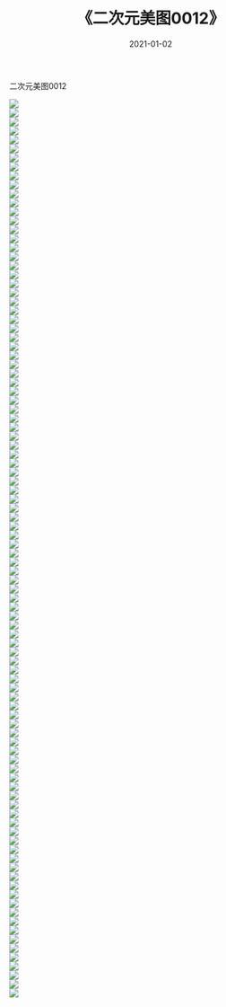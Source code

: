 ﻿---
layout: post
title:  《二次元美图0012》
date:   2021-01-02
img: http://imgx.orgx.ga/二次元/2021/二次元美图0012/000.jpg
categories: [美女, 清纯, 唯美]
---

二次元美图0012

 ![](http://imgx.orgx.ga/二次元/2021/二次元美图0012/001.jpg) <br>![](http://imgx.orgx.ga/二次元/2021/二次元美图0012/002.jpg) <br>![](http://imgx.orgx.ga/二次元/2021/二次元美图0012/003.jpg) <br>![](http://imgx.orgx.ga/二次元/2021/二次元美图0012/004.jpg) <br>![](http://imgx.orgx.ga/二次元/2021/二次元美图0012/005.jpg) <br>![](http://imgx.orgx.ga/二次元/2021/二次元美图0012/006.jpg) <br>![](http://imgx.orgx.ga/二次元/2021/二次元美图0012/007.jpg) <br>![](http://imgx.orgx.ga/二次元/2021/二次元美图0012/008.jpg) <br>![](http://imgx.orgx.ga/二次元/2021/二次元美图0012/009.jpg) <br>![](http://imgx.orgx.ga/二次元/2021/二次元美图0012/010.jpg) <br>![](http://imgx.orgx.ga/二次元/2021/二次元美图0012/011.jpg) <br>![](http://imgx.orgx.ga/二次元/2021/二次元美图0012/012.jpg) <br>![](http://imgx.orgx.ga/二次元/2021/二次元美图0012/013.jpg) <br>![](http://imgx.orgx.ga/二次元/2021/二次元美图0012/014.jpg) <br>![](http://imgx.orgx.ga/二次元/2021/二次元美图0012/015.jpg) <br>![](http://imgx.orgx.ga/二次元/2021/二次元美图0012/016.jpg) <br>![](http://imgx.orgx.ga/二次元/2021/二次元美图0012/017.jpg) <br>![](http://imgx.orgx.ga/二次元/2021/二次元美图0012/018.jpg) <br>![](http://imgx.orgx.ga/二次元/2021/二次元美图0012/019.jpg) <br>![](http://imgx.orgx.ga/二次元/2021/二次元美图0012/020.jpg) <br>![](http://imgx.orgx.ga/二次元/2021/二次元美图0012/021.jpg) <br>![](http://imgx.orgx.ga/二次元/2021/二次元美图0012/022.jpg) <br>![](http://imgx.orgx.ga/二次元/2021/二次元美图0012/023.jpg) <br>![](http://imgx.orgx.ga/二次元/2021/二次元美图0012/024.jpg) <br>![](http://imgx.orgx.ga/二次元/2021/二次元美图0012/025.jpg) <br>![](http://imgx.orgx.ga/二次元/2021/二次元美图0012/026.jpg) <br>![](http://imgx.orgx.ga/二次元/2021/二次元美图0012/027.jpg) <br>![](http://imgx.orgx.ga/二次元/2021/二次元美图0012/028.jpg) <br>![](http://imgx.orgx.ga/二次元/2021/二次元美图0012/029.jpg) <br>![](http://imgx.orgx.ga/二次元/2021/二次元美图0012/030.jpg) <br>![](http://imgx.orgx.ga/二次元/2021/二次元美图0012/031.jpg) <br>![](http://imgx.orgx.ga/二次元/2021/二次元美图0012/032.jpg) <br>![](http://imgx.orgx.ga/二次元/2021/二次元美图0012/033.jpg) <br>![](http://imgx.orgx.ga/二次元/2021/二次元美图0012/034.jpg) <br>![](http://imgx.orgx.ga/二次元/2021/二次元美图0012/035.jpg) <br>![](http://imgx.orgx.ga/二次元/2021/二次元美图0012/036.jpg) <br>![](http://imgx.orgx.ga/二次元/2021/二次元美图0012/037.jpg) <br>![](http://imgx.orgx.ga/二次元/2021/二次元美图0012/038.jpg) <br>![](http://imgx.orgx.ga/二次元/2021/二次元美图0012/039.jpg) <br>![](http://imgx.orgx.ga/二次元/2021/二次元美图0012/040.jpg) <br>![](http://imgx.orgx.ga/二次元/2021/二次元美图0012/041.jpg) <br>![](http://imgx.orgx.ga/二次元/2021/二次元美图0012/042.jpg) <br>![](http://imgx.orgx.ga/二次元/2021/二次元美图0012/043.jpg) <br>![](http://imgx.orgx.ga/二次元/2021/二次元美图0012/044.jpg) <br>![](http://imgx.orgx.ga/二次元/2021/二次元美图0012/045.jpg) <br>![](http://imgx.orgx.ga/二次元/2021/二次元美图0012/046.jpg) <br>![](http://imgx.orgx.ga/二次元/2021/二次元美图0012/047.jpg) <br>![](http://imgx.orgx.ga/二次元/2021/二次元美图0012/048.jpg) <br>![](http://imgx.orgx.ga/二次元/2021/二次元美图0012/049.jpg) <br>![](http://imgx.orgx.ga/二次元/2021/二次元美图0012/050.jpg) <br>![](http://imgx.orgx.ga/二次元/2021/二次元美图0012/051.jpg) <br>![](http://imgx.orgx.ga/二次元/2021/二次元美图0012/052.jpg) <br>![](http://imgx.orgx.ga/二次元/2021/二次元美图0012/053.jpg) <br>![](http://imgx.orgx.ga/二次元/2021/二次元美图0012/054.jpg) <br>![](http://imgx.orgx.ga/二次元/2021/二次元美图0012/055.jpg) <br>![](http://imgx.orgx.ga/二次元/2021/二次元美图0012/056.jpg) <br>![](http://imgx.orgx.ga/二次元/2021/二次元美图0012/057.jpg) <br>![](http://imgx.orgx.ga/二次元/2021/二次元美图0012/058.jpg) <br>![](http://imgx.orgx.ga/二次元/2021/二次元美图0012/059.jpg) <br>![](http://imgx.orgx.ga/二次元/2021/二次元美图0012/060.jpg) <br>![](http://imgx.orgx.ga/二次元/2021/二次元美图0012/061.jpg) <br>![](http://imgx.orgx.ga/二次元/2021/二次元美图0012/062.jpg) <br>![](http://imgx.orgx.ga/二次元/2021/二次元美图0012/063.jpg) <br>![](http://imgx.orgx.ga/二次元/2021/二次元美图0012/064.jpg) <br>![](http://imgx.orgx.ga/二次元/2021/二次元美图0012/065.jpg) <br>![](http://imgx.orgx.ga/二次元/2021/二次元美图0012/066.jpg) <br>![](http://imgx.orgx.ga/二次元/2021/二次元美图0012/067.jpg) <br>![](http://imgx.orgx.ga/二次元/2021/二次元美图0012/068.jpg) <br>![](http://imgx.orgx.ga/二次元/2021/二次元美图0012/069.jpg) <br>![](http://imgx.orgx.ga/二次元/2021/二次元美图0012/070.jpg) <br>![](http://imgx.orgx.ga/二次元/2021/二次元美图0012/071.jpg) <br>![](http://imgx.orgx.ga/二次元/2021/二次元美图0012/072.jpg) <br>![](http://imgx.orgx.ga/二次元/2021/二次元美图0012/073.jpg) <br>![](http://imgx.orgx.ga/二次元/2021/二次元美图0012/074.jpg) <br>![](http://imgx.orgx.ga/二次元/2021/二次元美图0012/075.jpg) <br>![](http://imgx.orgx.ga/二次元/2021/二次元美图0012/076.jpg) <br>![](http://imgx.orgx.ga/二次元/2021/二次元美图0012/077.jpg) <br>![](http://imgx.orgx.ga/二次元/2021/二次元美图0012/078.jpg) <br>![](http://imgx.orgx.ga/二次元/2021/二次元美图0012/079.jpg) <br>![](http://imgx.orgx.ga/二次元/2021/二次元美图0012/080.jpg) <br>![](http://imgx.orgx.ga/二次元/2021/二次元美图0012/081.jpg) <br>![](http://imgx.orgx.ga/二次元/2021/二次元美图0012/082.jpg) <br>![](http://imgx.orgx.ga/二次元/2021/二次元美图0012/083.jpg) <br>![](http://imgx.orgx.ga/二次元/2021/二次元美图0012/084.jpg) <br>![](http://imgx.orgx.ga/二次元/2021/二次元美图0012/085.jpg) <br>![](http://imgx.orgx.ga/二次元/2021/二次元美图0012/086.jpg) <br>![](http://imgx.orgx.ga/二次元/2021/二次元美图0012/087.jpg) <br>![](http://imgx.orgx.ga/二次元/2021/二次元美图0012/088.jpg) <br>![](http://imgx.orgx.ga/二次元/2021/二次元美图0012/089.jpg) <br>![](http://imgx.orgx.ga/二次元/2021/二次元美图0012/090.jpg) <br>![](http://imgx.orgx.ga/二次元/2021/二次元美图0012/091.jpg) <br>![](http://imgx.orgx.ga/二次元/2021/二次元美图0012/092.jpg) <br>![](http://imgx.orgx.ga/二次元/2021/二次元美图0012/093.jpg) <br>![](http://imgx.orgx.ga/二次元/2021/二次元美图0012/094.jpg) <br>![](http://imgx.orgx.ga/二次元/2021/二次元美图0012/095.jpg) <br>![](http://imgx.orgx.ga/二次元/2021/二次元美图0012/096.jpg) <br>![](http://imgx.orgx.ga/二次元/2021/二次元美图0012/097.jpg) <br>![](http://imgx.orgx.ga/二次元/2021/二次元美图0012/098.jpg) <br>![](http://imgx.orgx.ga/二次元/2021/二次元美图0012/099.jpg) <br>![](http://imgx.orgx.ga/二次元/2021/二次元美图0012/100.jpg) <br>